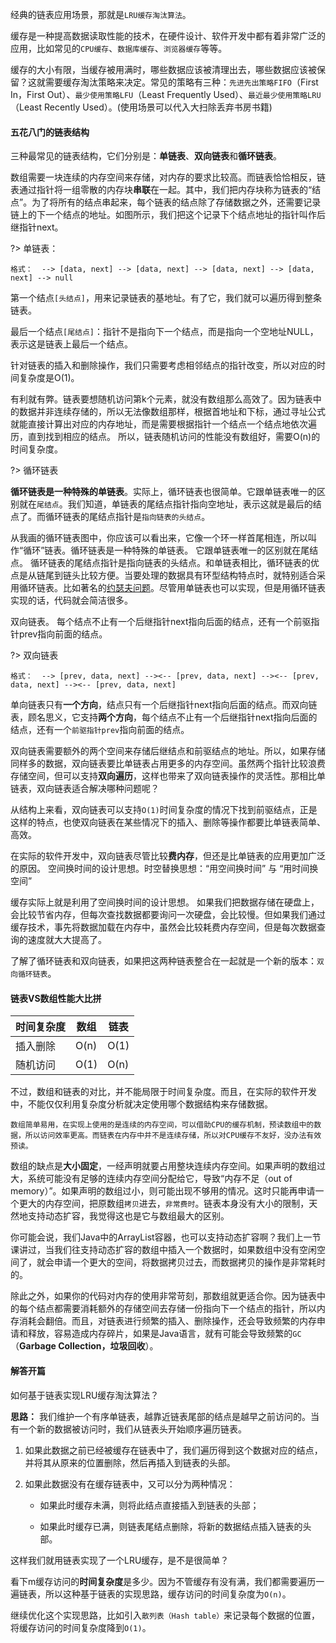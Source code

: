 
经典的链表应用场景，那就是`LRU缓存淘汰算法`。

缓存是一种提高数据读取性能的技术，在硬件设计、软件开发中都有着非常广泛的应用，比如常见的`CPU缓存`、`数据库缓存`、`浏览器缓存`等等。

缓存的大小有限，当缓存被用满时，哪些数据应该被清理出去，哪些数据应该被保留？这就需要缓存淘汰策略来决定。常见的策略有三种：`先进先出策略FIFO`（First In，First Out）、`最少使用策略LFU`（Least Frequently Used）、`最近最少使用策略LRU`（Least Recently Used）。(使用场景可以代入大扫除丢弃书房书籍)

#### 五花八门的链表结构

三种最常见的链表结构，它们分别是：**单链表**、**双向链表**和**循环链表**。

数组需要一块连续的内存空间来存储，对内存的要求比较高。而链表恰恰相反，链表通过指针将一组零散的内存块**串联**在一起。其中，我们把内存块称为链表的“结点”。为了将所有的结点串起来，每个链表的结点除了存储数据之外，还需要记录链上的下一个结点的地址。如图所示，我们把这个记录下个结点地址的指针叫作后继指针next。

?> 单链表：

    格式：  --> [data, next] --> [data, next] --> [data, next] --> [data, next] --> null

第一个结点`[头结点]`，用来记录链表的基地址。有了它，我们就可以遍历得到整条链表。

最后一个结点`[尾结点]`：指针不是指向下一个结点，而是指向一个空地址NULL，表示这是链表上最后一个结点。


针对链表的插入和删除操作，我们只需要考虑相邻结点的指针改变，所以对应的时间复杂度是O(1)。

有利就有弊。链表要想随机访问第k个元素，就没有数组那么高效了。因为链表中的数据并非连续存储的，所以无法像数组那样，根据首地址和下标，通过寻址公式就能直接计算出对应的内存地址，而是需要根据指针一个结点一个结点地依次遍历，直到找到相应的结点。 所以，链表随机访问的性能没有数组好，需要O(n)的时间复杂度。

?> 循环链表

**循环链表是一种特殊的单链表**。实际上，循环链表也很简单。它跟单链表唯一的区别就在`尾结点`。我们知道，单链表的尾结点指针指向空地址，表示这就是最后的结点了。而循环链表的尾结点指针是`指向链表的头结点`。

从我画的循环链表图中，你应该可以看出来，它像一个环一样首尾相连，所以叫作“循环”链表。循环链表是一种特殊的单链表。 它跟单链表唯一的区别就在尾结点。 循环链表的尾结点指针是指向链表的头结点。和单链表相比，循环链表的优点是从链尾到链头比较方便。当要处理的数据具有环型结构特点时，就特别适合采用循环链表。比如著名的[约瑟夫问题](https://zh.wikipedia.org/wiki/%E7%BA%A6%E7%91%9F%E5%A4%AB%E6%96%AF%E9%97%AE%E9%A2%98)。尽管用单链表也可以实现，但是用循环链表实现的话，代码就会简洁很多。

双向链表。 每个结点不止有一个后继指针next指向后面的结点，还有一个前驱指针prev指向前面的结点。

?> 双向链表

    格式：  --> [prev, data, next] --><-- [prev, data, next] --><-- [prev, data, next] --><-- [prev, data, next]

单向链表只有**一个方向**，结点只有一个后继指针next指向后面的结点。而双向链表，顾名思义，它支持**两个方向**，每个结点不止有一个后继指针next指向后面的结点，还有一个`前驱指针prev`指向前面的结点。

双向链表需要额外的两个空间来存储后继结点和前驱结点的地址。所以，如果存储同样多的数据，双向链表要比单链表占用更多的内存空间。虽然两个指针比较浪费存储空间，但可以支持**双向遍历**，这样也带来了双向链表操作的灵活性。那相比单链表，双向链表适合解决哪种问题呢？

从结构上来看，双向链表可以支持`O(1)`时间复杂度的情况下找到前驱结点，正是这样的特点，也使双向链表在某些情况下的插入、删除等操作都要比单链表简单、高效。

在实际的软件开发中，双向链表尽管比较**费内存**，但还是比单链表的应用更加广泛的原因。 空间换时间的设计思想。时空替换思想：“用空间换时间” 与 “用时间换空间”

缓存实际上就是利用了空间换时间的设计思想。 如果我们把数据存储在硬盘上，会比较节省内存，但每次查找数据都要询问一次硬盘，会比较慢。但如果我们通过缓存技术，事先将数据加载在内存中，虽然会比较耗费内存空间，但是每次数据查询的速度就大大提高了。

了解了循环链表和双向链表，如果把这两种链表整合在一起就是一个新的版本：`双向循环链表`。






#### 链表VS数组性能大比拼



| 时间复杂度 | 数组 | 链表 |
| --        | --    | --    |
| 插入删除 | O(n)  | O(1) |
| 随机访问 | O(1)  | O(n) |

 
不过，数组和链表的对比，并不能局限于时间复杂度。而且，在实际的软件开发中，不能仅仅利用复杂度分析就决定使用哪个数据结构来存储数据。

`数组简单易用，在实现上使用的是连续的内存空间，可以借助CPU的缓存机制，预读数组中的数据，所以访问效率更高。而链表在内存中并不是连续存储，所以对CPU缓存不友好，没办法有效预读。`

数组的缺点是**大小固定**，一经声明就要占用整块连续内存空间。如果声明的数组过大，系统可能没有足够的连续内存空间分配给它，导致“内存不足（out of memory）”。如果声明的数组过小，则可能出现不够用的情况。这时只能再申请一个更大的内存空间，把原数组`拷贝`进去，`非常费时`。链表本身没有大小的限制，天然地支持动态扩容，我觉得这也是它与数组最大的区别。

你可能会说，我们Java中的ArrayList容器，也可以支持动态扩容啊？我们上一节课讲过，当我们往支持动态扩容的数组中插入一个数据时，如果数组中没有空闲空间了，就会申请一个更大的空间，将数据拷贝过去，而数据拷贝的操作是非常耗时的。

除此之外，如果你的代码对内存的使用非常苛刻，那数组就更适合你。因为链表中的每个结点都需要消耗额外的存储空间去存储一份指向下一个结点的指针，所以内存消耗会翻倍。而且，对链表进行频繁的插入、删除操作，还会导致频繁的内存申请和释放，容易造成内存碎片，如果是Java语言，就有可能会导致频繁的`GC`（**Garbage Collection，垃圾回收**）。




#### 解答开篇

如何基于链表实现LRU缓存淘汰算法？

**思路：** 我们维护一个有序单链表，越靠近链表尾部的结点是越早之前访问的。当有一个新的数据被访问时，我们从链表头开始顺序遍历链表。

1. 如果此数据之前已经被缓存在链表中了，我们遍历得到这个数据对应的结点，并将其从原来的位置删除，然后再插入到链表的头部。

2. 如果此数据没有在缓存链表中，又可以分为两种情况：

    - 如果此时缓存未满，则将此结点直接插入到链表的头部；

    - 如果此时缓存已满，则链表尾结点删除，将新的数据结点插入链表的头部。

这样我们就用链表实现了一个LRU缓存，是不是很简单？

看下m缓存访问的**时间复杂度**是多少。因为不管缓存有没有满，我们都需要遍历一遍链表，所以这种基于链表的实现思路，缓存访问的时间复杂度为`O(n)`。

继续优化这个实现思路，比如引入`散列表（Hash table）`来记录每个数据的位置，将缓存访问的时间复杂度降到`O(1)`。